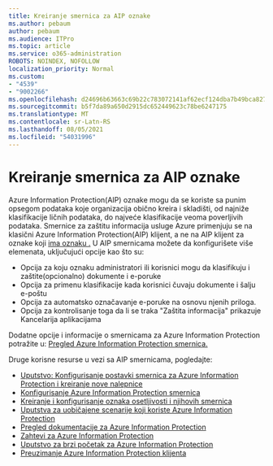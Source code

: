 ```yaml
---
title: Kreiranje smernica za AIP oznake
ms.author: pebaum
author: pebaum
ms.audience: ITPro
ms.topic: article
ms.service: o365-administration
ROBOTS: NOINDEX, NOFOLLOW
localization_priority: Normal
ms.custom:
- "4539"
- "9002266"
ms.openlocfilehash: d24696b63663c69b22c783072141af62ecf124dba7b49bca827381f39f88640e
ms.sourcegitcommit: b5f7da89a650d2915dc652449623c78be6247175
ms.translationtype: MT
ms.contentlocale: sr-Latn-RS
ms.lasthandoff: 08/05/2021
ms.locfileid: "54031996"
---
```

# <a name="creating-aip-label-policies"></a>Kreiranje smernica za AIP oznake

Azure Information Protection(AIP) oznake mogu da se koriste sa punim opsegom podataka koje organizacija obično kreira i skladišti, od najniže klasifikacije ličnih podataka, do najveće klasifikacije veoma poverljivih podataka. Smernice za zaštitu informacija usluge Azure primenjuju se na klasični Azure Information Protection(AIP) klijent, a ne na AIP klijent za oznake koji [ima oznaku .](https://docs.microsoft.com/azure/information-protection/rms-client/unifiedlabelingclient-version-release-history) U AIP smernicama možete da konfigurišete više elemenata, uključujući opcije kao što su:

- Opcija za koju oznaku administratori ili korisnici mogu da klasifikuju i zaštite(opcionalno) dokumente i e-poruke
- Opcija za primenu klasifikacije kada korisnici čuvaju dokumente i šalju e-poštu
- Opcija za automatsko označavanje e-poruke na osnovu njenih priloga.
- Opcija za kontrolisanje toga da li se traka "Zaštita informacija" prikazuje Kancelarija aplikacijama

Dodatne opcije i informacije o smernicama za Azure Information Protection potražite u: [Pregled Azure Information Protection smernica.](https://docs.microsoft.com/azure/information-protection/overview-policy)  

Druge korisne resurse u vezi sa AIP smernicama, pogledajte:

- [Uputstvo: Konfigurisanje postavki smernica za Azure Information Protection i kreiranje nove nalepnice](https://docs.microsoft.com/azure/information-protection/infoprotect-quick-start-tutorial)  
- [Konfigurisanje Azure Information Protection smernica](https://docs.microsoft.com/azure/information-protection/configure-policy)  
- [Kreiranje i konfigurisanje oznaka osetljivosti i njihovih smernica](https://docs.microsoft.com/microsoft-365/compliance/create-sensitivity-labels)  
- [Uputstva za uobičajene scenarije koji koriste Azure Information Protection](https://docs.microsoft.com/azure/information-protection/how-to-guides)  
- [Pregled dokumentacije za Azure Information Protection](https://docs.microsoft.com/azure/information-protection/what-is-information-protection)  
- [Zahtevi za Azure Information Protection](https://docs.microsoft.com/azure/information-protection/get-started/requirements)  
- [Uputstvo za brzi početak za Azure Information Protection](https://docs.microsoft.com/azure/information-protection/get-started/infoprotect-quick-start-tutorial)  
- [Preuzimanje Azure Information Protection klijenta](https://www.microsoft.com/download/details.aspx?id=53018)